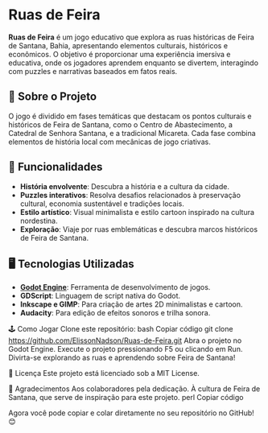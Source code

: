 # Ruas de Feira

**Ruas de Feira** é um jogo educativo que explora as ruas históricas de Feira de Santana, Bahia, apresentando elementos culturais, históricos e econômicos. O objetivo é proporcionar uma experiência imersiva e educativa, onde os jogadores aprendem enquanto se divertem, interagindo com puzzles e narrativas baseados em fatos reais.

## 📜 Sobre o Projeto

O jogo é dividido em fases temáticas que destacam os pontos culturais e históricos de Feira de Santana, como o Centro de Abastecimento, a Catedral de Senhora Santana, e a tradicional Micareta. Cada fase combina elementos de história local com mecânicas de jogo criativas.

## 🚀 Funcionalidades

- **História envolvente**: Descubra a história e a cultura da cidade.
- **Puzzles interativos**: Resolva desafios relacionados à preservação cultural, economia sustentável e tradições locais.
- **Estilo artístico**: Visual minimalista e estilo cartoon inspirado na cultura nordestina.
- **Exploração**: Viaje por ruas emblemáticas e descubra marcos históricos de Feira de Santana.

## 🖥️ Tecnologias Utilizadas

- **[Godot Engine](https://godotengine.org/)**: Ferramenta de desenvolvimento de jogos.
- **GDScript**: Linguagem de script nativa do Godot.
- **Inkscape e GIMP**: Para criação de artes 2D minimalistas e cartoon.
- **Audacity**: Para edição de efeitos sonoros e trilha sonora.


🕹️ Como Jogar
Clone este repositório:
bash
Copiar código
git clone https://github.com/ElissonNadson/Ruas-de-Feira.git
Abra o projeto no Godot Engine.
Execute o projeto pressionando F5 ou clicando em Run.
Divirta-se explorando as ruas e aprendendo sobre Feira de Santana!

📜 Licença
Este projeto está licenciado sob a MIT License.

🤝 Agradecimentos
Aos colaboradores pela dedicação.
À cultura de Feira de Santana, que serve de inspiração para este projeto.
perl
Copiar código

Agora você pode copiar e colar diretamente no seu repositório no GitHub! 😊
